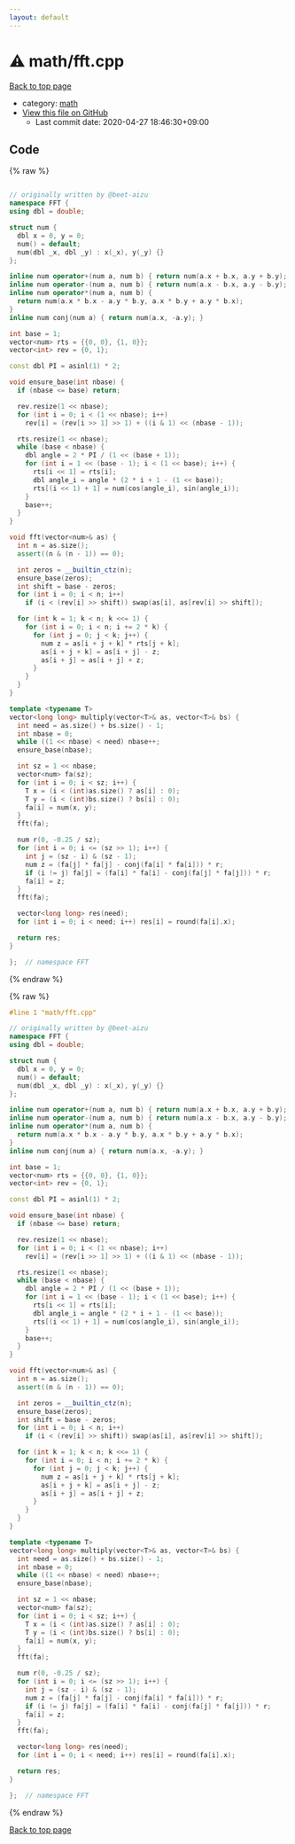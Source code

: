 ```yaml
---
layout: default
---
```


<!-- mathjax config similar to math.stackexchange -->
<script type="text/javascript" async
  src="https://cdnjs.cloudflare.com/ajax/libs/mathjax/2.7.5/MathJax.js?config=TeX-MML-AM_CHTML">
</script>
<script type="text/x-mathjax-config">
  MathJax.Hub.Config({
    TeX: { equationNumbers: { autoNumber: "AMS" }},
    tex2jax: {
      inlineMath: [ ['$','$'] ],
      processEscapes: true
    },
    "HTML-CSS": { matchFontHeight: false },
    displayAlign: "left",
    displayIndent: "2em"
  });
</script>

<script type="text/javascript" src="https://cdnjs.cloudflare.com/ajax/libs/jquery/3.4.1/jquery.min.js"></script>
<script src="https://cdn.jsdelivr.net/npm/jquery-balloon-js@1.1.2/jquery.balloon.min.js" integrity="sha256-ZEYs9VrgAeNuPvs15E39OsyOJaIkXEEt10fzxJ20+2I=" crossorigin="anonymous"></script>
<script type="text/javascript" src="../../assets/js/copy-button.js"></script>
<link rel="stylesheet" href="../../assets/css/copy-button.css" />


# :warning: math/fft.cpp

<a href="../../index.html">Back to top page</a>

* category: <a href="../../index.html#7e676e9e663beb40fd133f5ee24487c2">math</a>
* <a href="{{ site.github.repository_url }}/blob/master/math/fft.cpp">View this file on GitHub</a>
    - Last commit date: 2020-04-27 18:46:30+09:00




## Code

<a id="unbundled"></a>
{% raw %}
```cpp

// originally written by @beet-aizu
namespace FFT {
using dbl = double;

struct num {
  dbl x = 0, y = 0;
  num() = default;
  num(dbl _x, dbl _y) : x(_x), y(_y) {}
};

inline num operator+(num a, num b) { return num(a.x + b.x, a.y + b.y); }
inline num operator-(num a, num b) { return num(a.x - b.x, a.y - b.y); }
inline num operator*(num a, num b) {
  return num(a.x * b.x - a.y * b.y, a.x * b.y + a.y * b.x);
}
inline num conj(num a) { return num(a.x, -a.y); }

int base = 1;
vector<num> rts = {{0, 0}, {1, 0}};
vector<int> rev = {0, 1};

const dbl PI = asinl(1) * 2;

void ensure_base(int nbase) {
  if (nbase <= base) return;

  rev.resize(1 << nbase);
  for (int i = 0; i < (1 << nbase); i++)
    rev[i] = (rev[i >> 1] >> 1) + ((i & 1) << (nbase - 1));

  rts.resize(1 << nbase);
  while (base < nbase) {
    dbl angle = 2 * PI / (1 << (base + 1));
    for (int i = 1 << (base - 1); i < (1 << base); i++) {
      rts[i << 1] = rts[i];
      dbl angle_i = angle * (2 * i + 1 - (1 << base));
      rts[(i << 1) + 1] = num(cos(angle_i), sin(angle_i));
    }
    base++;
  }
}

void fft(vector<num>& as) {
  int n = as.size();
  assert((n & (n - 1)) == 0);

  int zeros = __builtin_ctz(n);
  ensure_base(zeros);
  int shift = base - zeros;
  for (int i = 0; i < n; i++)
    if (i < (rev[i] >> shift)) swap(as[i], as[rev[i] >> shift]);

  for (int k = 1; k < n; k <<= 1) {
    for (int i = 0; i < n; i += 2 * k) {
      for (int j = 0; j < k; j++) {
        num z = as[i + j + k] * rts[j + k];
        as[i + j + k] = as[i + j] - z;
        as[i + j] = as[i + j] + z;
      }
    }
  }
}

template <typename T>
vector<long long> multiply(vector<T>& as, vector<T>& bs) {
  int need = as.size() + bs.size() - 1;
  int nbase = 0;
  while ((1 << nbase) < need) nbase++;
  ensure_base(nbase);

  int sz = 1 << nbase;
  vector<num> fa(sz);
  for (int i = 0; i < sz; i++) {
    T x = (i < (int)as.size() ? as[i] : 0);
    T y = (i < (int)bs.size() ? bs[i] : 0);
    fa[i] = num(x, y);
  }
  fft(fa);

  num r(0, -0.25 / sz);
  for (int i = 0; i <= (sz >> 1); i++) {
    int j = (sz - i) & (sz - 1);
    num z = (fa[j] * fa[j] - conj(fa[i] * fa[i])) * r;
    if (i != j) fa[j] = (fa[i] * fa[i] - conj(fa[j] * fa[j])) * r;
    fa[i] = z;
  }
  fft(fa);

  vector<long long> res(need);
  for (int i = 0; i < need; i++) res[i] = round(fa[i].x);

  return res;
}

};  // namespace FFT

```
{% endraw %}

<a id="bundled"></a>
{% raw %}
```cpp
#line 1 "math/fft.cpp"

// originally written by @beet-aizu
namespace FFT {
using dbl = double;

struct num {
  dbl x = 0, y = 0;
  num() = default;
  num(dbl _x, dbl _y) : x(_x), y(_y) {}
};

inline num operator+(num a, num b) { return num(a.x + b.x, a.y + b.y); }
inline num operator-(num a, num b) { return num(a.x - b.x, a.y - b.y); }
inline num operator*(num a, num b) {
  return num(a.x * b.x - a.y * b.y, a.x * b.y + a.y * b.x);
}
inline num conj(num a) { return num(a.x, -a.y); }

int base = 1;
vector<num> rts = {{0, 0}, {1, 0}};
vector<int> rev = {0, 1};

const dbl PI = asinl(1) * 2;

void ensure_base(int nbase) {
  if (nbase <= base) return;

  rev.resize(1 << nbase);
  for (int i = 0; i < (1 << nbase); i++)
    rev[i] = (rev[i >> 1] >> 1) + ((i & 1) << (nbase - 1));

  rts.resize(1 << nbase);
  while (base < nbase) {
    dbl angle = 2 * PI / (1 << (base + 1));
    for (int i = 1 << (base - 1); i < (1 << base); i++) {
      rts[i << 1] = rts[i];
      dbl angle_i = angle * (2 * i + 1 - (1 << base));
      rts[(i << 1) + 1] = num(cos(angle_i), sin(angle_i));
    }
    base++;
  }
}

void fft(vector<num>& as) {
  int n = as.size();
  assert((n & (n - 1)) == 0);

  int zeros = __builtin_ctz(n);
  ensure_base(zeros);
  int shift = base - zeros;
  for (int i = 0; i < n; i++)
    if (i < (rev[i] >> shift)) swap(as[i], as[rev[i] >> shift]);

  for (int k = 1; k < n; k <<= 1) {
    for (int i = 0; i < n; i += 2 * k) {
      for (int j = 0; j < k; j++) {
        num z = as[i + j + k] * rts[j + k];
        as[i + j + k] = as[i + j] - z;
        as[i + j] = as[i + j] + z;
      }
    }
  }
}

template <typename T>
vector<long long> multiply(vector<T>& as, vector<T>& bs) {
  int need = as.size() + bs.size() - 1;
  int nbase = 0;
  while ((1 << nbase) < need) nbase++;
  ensure_base(nbase);

  int sz = 1 << nbase;
  vector<num> fa(sz);
  for (int i = 0; i < sz; i++) {
    T x = (i < (int)as.size() ? as[i] : 0);
    T y = (i < (int)bs.size() ? bs[i] : 0);
    fa[i] = num(x, y);
  }
  fft(fa);

  num r(0, -0.25 / sz);
  for (int i = 0; i <= (sz >> 1); i++) {
    int j = (sz - i) & (sz - 1);
    num z = (fa[j] * fa[j] - conj(fa[i] * fa[i])) * r;
    if (i != j) fa[j] = (fa[i] * fa[i] - conj(fa[j] * fa[j])) * r;
    fa[i] = z;
  }
  fft(fa);

  vector<long long> res(need);
  for (int i = 0; i < need; i++) res[i] = round(fa[i].x);

  return res;
}

};  // namespace FFT

```
{% endraw %}

<a href="../../index.html">Back to top page</a>

